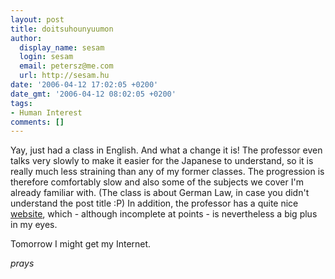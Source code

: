 ```yaml
---
layout: post
title: doitsuhounyuumon
author:
  display_name: sesam
  login: sesam
  email: petersz@me.com
  url: http://sesam.hu
date: '2006-04-12 17:02:05 +0200'
date_gmt: '2006-04-12 08:02:05 +0200'
tags:
- Human Interest
comments: []
---
```


Yay, just had a class in English. And what a change it is! The professor even talks very slowly to make it easier for the Japanese to understand, so it is really much less straining than any of my former classes. The progression is therefore comfortably slow and also some of the subjects we cover I'm already familiar with. (The class is about German Law, in case you didn't understand the post title :P) In addition, the professor has a quite nice [website](http://www.joh-kamp.de), which - although incomplete at points - is nevertheless a big plus in my eyes.

Tomorrow I might get my Internet.

*prays*
